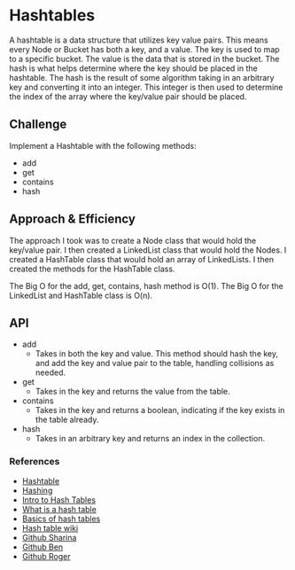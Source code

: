 # Hashtables
<!-- Short summary or background information -->
A hashtable is a data structure that utilizes key value pairs. This means every Node or Bucket has both a key, and a value. The key is used to map to a specific bucket. The value is the data that is stored in the bucket. The hash is what helps determine where the key should be placed in the hashtable. The hash is the result of some algorithm taking in an arbitrary key and converting it into an integer. This integer is then used to determine the index of the array where the key/value pair should be placed.

## Challenge
<!-- Description of the challenge -->
Implement a Hashtable with the following methods:
- add
- get
- contains
- hash

## Approach & Efficiency
<!-- What approach did you take? Why? What is the Big O space/time for this approach? -->
The approach I took was to create a Node class that would hold the key/value pair. I then created a LinkedList class that would hold the Nodes. I created a HashTable class that would hold an array of LinkedLists. I then created the methods for the HashTable class.

The Big O for the add, get, contains, hash method is O(1).
The Big O for the LinkedList and HashTable class is O(n).

## API
<!-- Description of each method publicly available in each of your hashtable -->
- add
  - Takes in both the key and value. This method should hash the key, and add the key and value pair to the table, handling collisions as needed.
- get
  - Takes in the key and returns the value from the table.
- contains
  - Takes in the key and returns a boolean, indicating if the key exists in the table already.
- hash
  - Takes in an arbitrary key and returns an index in the collection.


### References

- [Hashtable](https://www.geeksforgeeks.org/implementing-our-own-hash-table-with-separate-chaining-in-java/)
- [Hashing](https://www.geeksforgeeks.org/hashing-set-2-separate-chaining/)
- [Intro to Hash Tables](https://codefellows.github.io/common_curriculum/data_structures_and_algorithms/Code_401/class-30/resources/Hashtables.html)
- [What is a hash table](https://www.youtube.com/watch?v=MfhjkfocRR0)
- [Basics of hash tables](https://www.hackerearth.com/practice/data-structures/hash-tables/basics-of-hash-tables/tutorial/)
- [Hash table wiki](https://en.wikipedia.org/wiki/Hash_table)
- [Github Sharina](https://github.com/SharinaS)
- [Github Ben](https://github.com/akkanben)
- [Github Roger](https://github.com/RogerMReyes)
